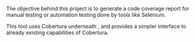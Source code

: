 The objective behind this project is to generate a code coverage report for manual testing or automation testing done by tools like Selenium.

This tool uses Cobertura underneath , and provides a simpler interface to already existing capabilities of Cobertura.